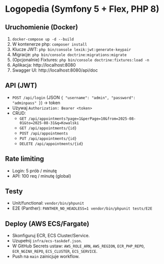 # Logopedia (Symfony 5 + Flex, PHP 8)

## Uruchomienie (Docker)
1. `docker-compose up -d --build`
2. W kontenerze php: `composer install`
3. Klucze JWT: `php bin/console lexik:jwt:generate-keypair`
4. Migracje: `php bin/console doctrine:migrations:migrate`
5. (Opcjonalnie) Fixtures: `php bin/console doctrine:fixtures:load -n`
6. Aplikacja: http://localhost:8080
7. Swagger UI: http://localhost:8080/api/doc

## API (JWT)
- `POST /api/login` (JSON `{ "username": "admin", "password": "adminpass" }`) → token
- Używaj `Authorization: Bearer <token>`
- CRUD:
  - `GET /api/appointments?page=1&perPage=10&from=2025-08-01&to=2025-08-31&q=Kowalski`
  - `GET /api/appointments/{id}`
  - `POST /api/appointments`
  - `PUT /api/appointments/{id}`
  - `DELETE /api/appointments/{id}`

## Rate limiting
- Login: 5 prób / minutę
- API: 100 req / minutę (global)

## Testy
- Unit/functional: `vendor/bin/phpunit`
- E2E (Panther): `PANTHER_NO_HEADLESS=1 vendor/bin/phpunit tests/E2E`

## Deploy (AWS ECS/Fargate)
- Skonfiguruj ECR, ECS Cluster/Service.
- Uzupełnij `infra/ecs-taskdef.json`.
- W GitHub Secrets ustaw: `AWS_ROLE_ARN`, `AWS_REGION`, `ECR_PHP_REPO`, `ECR_NGINX_REPO`, `ECS_CLUSTER`, `ECS_SERVICE`.
- Push na `main` zainicjuje workflow.
